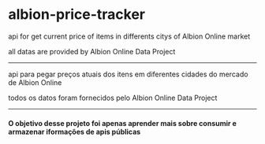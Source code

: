 # albion-price-tracker
api for get current price of items in differents citys of Albion Online market

all datas are provided by Albion Online Data Project


------------------------------------------------------------------------------------

api para pegar preços atuais dos itens em diferentes cidades do mercado de Albion Online

todos os datos foram fornecidos pelo Albion Online Data Project


------------------------------------------------------------------------------------

<h4>O objetivo desse projeto foi apenas aprender mais sobre consumir e armazenar iformações de apis públicas</h4>
